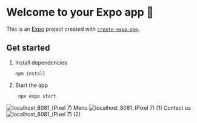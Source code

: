 # Welcome to your Expo app 👋

This is an [Expo](https://expo.dev) project created with [`create-expo-app`](https://www.npmjs.com/package/create-expo-app).

## Get started

1. Install dependencies

   ```bash
   npm install
   ```

2. Start the app

   ```bash
    npx expo start
   ```
![localhost_8081_(Pixel 7)](https://github.com/user-attachments/assets/22e19beb-32f7-472c-8b6e-d59e4407abbc)
Menu
![localhost_8081_(Pixel 7) (1)](https://github.com/user-attachments/assets/b80865a8-c2d2-4b27-b5df-7f825c7771c5)
Contact us
![localhost_8081_(Pixel 7) (2)](https://github.com/user-attachments/assets/d51afb1a-876b-426b-87cc-e96cff7e7065)
